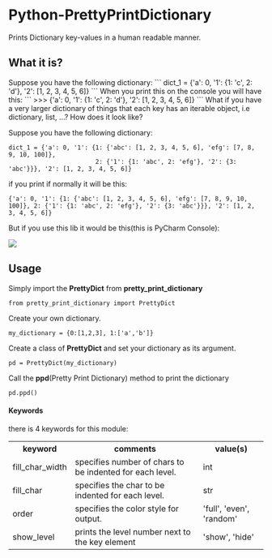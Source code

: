 Python-PrettyPrintDictionary
============================

Prints Dictionary key-values in a human readable manner.

<h2>What it is?</h2>
Suppose you have the following dictionary:
```
dict_1 = {'a': 0, '1': {1: 'c', 2: 'd'}, '2': [1, 2, 3, 4, 5, 6]}
```
When you print this on the console you will have this:
```
>>> {'a': 0, '1': {1: 'c', 2: 'd'}, '2': [1, 2, 3, 4, 5, 6]}
```
What if you have a very larger dictionary of things that each key has an iterable object, i.e dictionary, list, ...? How does it look like?

Suppose you have the following dictionary:
```
dict_1 = {'a': 0, '1': {1: {'abc': [1, 2, 3, 4, 5, 6], 'efg': [7, 8, 9, 10, 100]},
                        2: {'1': {1: 'abc', 2: 'efg'}, '2': {3: 'abc'}}}, '2': [1, 2, 3, 4, 5, 6]}
```
if you print if normally it will be this:
```
{'a': 0, '1': {1: {'abc': [1, 2, 3, 4, 5, 6], 'efg': [7, 8, 9, 10, 100]}, 2: {'1': {1: 'abc', 2: 'efg'}, '2': {3: 'abc'}}}, '2': [1, 2, 3, 4, 5, 6]}
```
But if you use this lib it would be this(this is PyCharm Console):

<img src="http://s3.postimg.org/575oxpv7n/git_pretty_print_dict01.jpg"  />

<h2>Usage</h2>

Simply import the <b>PrettyDict</b> from <b>pretty_print_dictionary</b> 
```
from pretty_print_dictionary import PrettyDict
```

Create your own dictionary.
```
my_dictionary = {0:[1,2,3], 1:['a','b']}
```

Create a class of <b>PrettyDict</b> and set your dictionary as its argument.
```
pd = PrettyDict(my_dictionary)
```

Call the <b>ppd</b>(Pretty Print Dictionary) method to print the dictionary
```
pd.ppd()
```

<h4>Keywords</h4>
there is 4 keywords for this module:

<table >
<tr>
<th>
keyword
</th>
<th>
comments
</th>
<th>
value(s)
</th>

</tr>


<tr>
<td>fill_char_width</td> 
<td>specifies number of chars to be indented for each level.</td>
<td> int </td>
</tr>

<tr>
<td>fill_char</td>
<td>specifies the char to be indented for each level.</td>
<td> str</td>
</tr>

<tr>
<td>order</td>
<td>specifies the color style for output.</td>
<td>'full', 'even', 'random'</td>
</tr>

<tr>
<td>show_level</td>
<td>prints the level number next to the key element</td>
<td>'show', 'hide'</td>
</tr>
</table>

